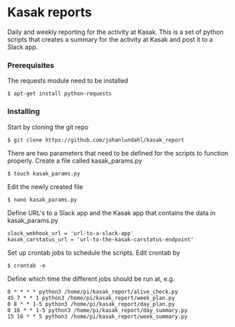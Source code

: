 # Kasak reports

Daily and weekly reporting for the activity at Kasak. This is a set of python scripts that 
creates a summary for the activity at Kasak and post it to a Slack app.

### Prerequisites

The requests module need to be installed

```
$ apt-get install python-requests
```

### Installing

Start by cloning the git repo
```
$ git clone https://github.com/johanlundahl/kasak_report
```

There are two parameters that need to be defined for the scripts to function properly. Create a file called kasak_params.py
```
$ touch kasak_params.py
``` 

Edit the newly created file
```
$ nano kasak_params.py
```

Define URL's to a Slack app and the Kasak app that contains the data in kasak_params.py
```
slack_webhook_url = 'url-to-a-slack-app'
kasak_carstatus_url = 'url-to-the-kasak-carstatus-endpoint'
```

Set up crontab jobs to schedule the scripts. Edit crontab by
```
$ crontab -e
```

Define which time the different jobs should be run at, e.g.
```
0 * * * * python3 /home/pi/kasak_report/alive_check.py
45 7 * * 1 python3 /home/pi/kasak_report/week_plan.py
0 8 * * 1-5 python3 /home/pi/kasak_report/day_plan.py
0 16 * * 1-5 python3 /home/pi/kasak_report/day_summary.py
15 16 * * 5 python3 /home/pi/kasak_report/week_summary.py
```

